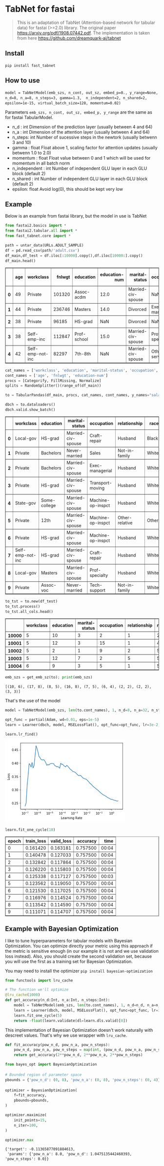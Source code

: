 # TabNet for fastai
> This is an adaptation of TabNet (Attention-based network for tabular data) for fastai (>=2.0) library. The original paper https://arxiv.org/pdf/1908.07442.pdf. The implementation is taken from here https://github.com/dreamquark-ai/tabnet


## Install

`pip install fast_tabnet`

## How to use

`model = TabNetModel(emb_szs, n_cont, out_sz, embed_p=0., y_range=None, 
                     n_d=8, n_a=8,
                     n_steps=3, gamma=1.3, 
                     n_independent=2, n_shared=2, epsilon=1e-15,
                     virtual_batch_size=128, momentum=0.02)`

Parameters `emb_szs, n_cont, out_sz, embed_p, y_range` are the same as for fastai TabularModel.

- n_d : int
    Dimension of the prediction  layer (usually between 4 and 64)
- n_a : int
    Dimension of the attention  layer (usually between 4 and 64)
- n_steps: int
    Number of sucessive steps in the newtork (usually betwenn 3 and 10)
- gamma : float
    Float above 1, scaling factor for attention updates (usually betwenn 1.0 to 2.0)
- momentum : float
    Float value between 0 and 1 which will be used for momentum in all batch norm
- n_independent : int
    Number of independent GLU layer in each GLU block (default 2)
- n_shared : int
    Number of independent GLU layer in each GLU block (default 2)
- epsilon: float
    Avoid log(0), this should be kept very low


## Example

Below is an example from fastai library, but the model in use is TabNet

```python
from fastai2.basics import *
from fastai2.tabular.all import *
from fast_tabnet.core import *
```

```python
path = untar_data(URLs.ADULT_SAMPLE)
df = pd.read_csv(path/'adult.csv')
df_main,df_test = df.iloc[:10000].copy(),df.iloc[10000:].copy()
df_main.head()
```




<div>
<style scoped>
    .dataframe tbody tr th:only-of-type {
        vertical-align: middle;
    }

    .dataframe tbody tr th {
        vertical-align: top;
    }

    .dataframe thead th {
        text-align: right;
    }
</style>
<table border="1" class="dataframe">
  <thead>
    <tr style="text-align: right;">
      <th></th>
      <th>age</th>
      <th>workclass</th>
      <th>fnlwgt</th>
      <th>education</th>
      <th>education-num</th>
      <th>marital-status</th>
      <th>occupation</th>
      <th>relationship</th>
      <th>race</th>
      <th>sex</th>
      <th>capital-gain</th>
      <th>capital-loss</th>
      <th>hours-per-week</th>
      <th>native-country</th>
      <th>salary</th>
    </tr>
  </thead>
  <tbody>
    <tr>
      <th>0</th>
      <td>49</td>
      <td>Private</td>
      <td>101320</td>
      <td>Assoc-acdm</td>
      <td>12.0</td>
      <td>Married-civ-spouse</td>
      <td>NaN</td>
      <td>Wife</td>
      <td>White</td>
      <td>Female</td>
      <td>0</td>
      <td>1902</td>
      <td>40</td>
      <td>United-States</td>
      <td>&gt;=50k</td>
    </tr>
    <tr>
      <th>1</th>
      <td>44</td>
      <td>Private</td>
      <td>236746</td>
      <td>Masters</td>
      <td>14.0</td>
      <td>Divorced</td>
      <td>Exec-managerial</td>
      <td>Not-in-family</td>
      <td>White</td>
      <td>Male</td>
      <td>10520</td>
      <td>0</td>
      <td>45</td>
      <td>United-States</td>
      <td>&gt;=50k</td>
    </tr>
    <tr>
      <th>2</th>
      <td>38</td>
      <td>Private</td>
      <td>96185</td>
      <td>HS-grad</td>
      <td>NaN</td>
      <td>Divorced</td>
      <td>NaN</td>
      <td>Unmarried</td>
      <td>Black</td>
      <td>Female</td>
      <td>0</td>
      <td>0</td>
      <td>32</td>
      <td>United-States</td>
      <td>&lt;50k</td>
    </tr>
    <tr>
      <th>3</th>
      <td>38</td>
      <td>Self-emp-inc</td>
      <td>112847</td>
      <td>Prof-school</td>
      <td>15.0</td>
      <td>Married-civ-spouse</td>
      <td>Prof-specialty</td>
      <td>Husband</td>
      <td>Asian-Pac-Islander</td>
      <td>Male</td>
      <td>0</td>
      <td>0</td>
      <td>40</td>
      <td>United-States</td>
      <td>&gt;=50k</td>
    </tr>
    <tr>
      <th>4</th>
      <td>42</td>
      <td>Self-emp-not-inc</td>
      <td>82297</td>
      <td>7th-8th</td>
      <td>NaN</td>
      <td>Married-civ-spouse</td>
      <td>Other-service</td>
      <td>Wife</td>
      <td>Black</td>
      <td>Female</td>
      <td>0</td>
      <td>0</td>
      <td>50</td>
      <td>United-States</td>
      <td>&lt;50k</td>
    </tr>
  </tbody>
</table>
</div>



```python
cat_names = ['workclass', 'education', 'marital-status', 'occupation', 'relationship', 'race']
cont_names = ['age', 'fnlwgt', 'education-num']
procs = [Categorify, FillMissing, Normalize]
splits = RandomSplitter()(range_of(df_main))
```

```python
to = TabularPandas(df_main, procs, cat_names, cont_names, y_names="salary", splits=splits)
```

```python
dbch = to.dataloaders()
dbch.valid.show_batch()
```


<table border="1" class="dataframe">
  <thead>
    <tr style="text-align: right;">
      <th></th>
      <th>workclass</th>
      <th>education</th>
      <th>marital-status</th>
      <th>occupation</th>
      <th>relationship</th>
      <th>race</th>
      <th>age_na</th>
      <th>fnlwgt_na</th>
      <th>education-num_na</th>
      <th>age</th>
      <th>fnlwgt</th>
      <th>education-num</th>
      <th>salary</th>
    </tr>
  </thead>
  <tbody>
    <tr>
      <th>0</th>
      <td>Local-gov</td>
      <td>HS-grad</td>
      <td>Married-civ-spouse</td>
      <td>Craft-repair</td>
      <td>Husband</td>
      <td>Black</td>
      <td>False</td>
      <td>False</td>
      <td>False</td>
      <td>45.000000</td>
      <td>556652.007499</td>
      <td>9.0</td>
      <td>&gt;=50k</td>
    </tr>
    <tr>
      <th>1</th>
      <td>Private</td>
      <td>Bachelors</td>
      <td>Never-married</td>
      <td>Sales</td>
      <td>Not-in-family</td>
      <td>White</td>
      <td>False</td>
      <td>False</td>
      <td>False</td>
      <td>29.000000</td>
      <td>176683.000072</td>
      <td>13.0</td>
      <td>&gt;=50k</td>
    </tr>
    <tr>
      <th>2</th>
      <td>Private</td>
      <td>Bachelors</td>
      <td>Married-civ-spouse</td>
      <td>Exec-managerial</td>
      <td>Husband</td>
      <td>White</td>
      <td>False</td>
      <td>False</td>
      <td>False</td>
      <td>29.000000</td>
      <td>194939.999936</td>
      <td>13.0</td>
      <td>&lt;50k</td>
    </tr>
    <tr>
      <th>3</th>
      <td>Private</td>
      <td>HS-grad</td>
      <td>Married-civ-spouse</td>
      <td>Transport-moving</td>
      <td>Husband</td>
      <td>White</td>
      <td>False</td>
      <td>False</td>
      <td>False</td>
      <td>29.000000</td>
      <td>52635.998841</td>
      <td>9.0</td>
      <td>&lt;50k</td>
    </tr>
    <tr>
      <th>4</th>
      <td>State-gov</td>
      <td>Some-college</td>
      <td>Married-civ-spouse</td>
      <td>Machine-op-inspct</td>
      <td>Husband</td>
      <td>White</td>
      <td>False</td>
      <td>False</td>
      <td>False</td>
      <td>49.000000</td>
      <td>122177.000557</td>
      <td>10.0</td>
      <td>&gt;=50k</td>
    </tr>
    <tr>
      <th>5</th>
      <td>Private</td>
      <td>12th</td>
      <td>Married-civ-spouse</td>
      <td>Machine-op-inspct</td>
      <td>Other-relative</td>
      <td>Other</td>
      <td>False</td>
      <td>False</td>
      <td>False</td>
      <td>28.000000</td>
      <td>158737.000048</td>
      <td>8.0</td>
      <td>&lt;50k</td>
    </tr>
    <tr>
      <th>6</th>
      <td>Private</td>
      <td>HS-grad</td>
      <td>Married-civ-spouse</td>
      <td>Machine-op-inspct</td>
      <td>Husband</td>
      <td>White</td>
      <td>False</td>
      <td>False</td>
      <td>False</td>
      <td>55.999999</td>
      <td>192868.999992</td>
      <td>9.0</td>
      <td>&gt;=50k</td>
    </tr>
    <tr>
      <th>7</th>
      <td>Self-emp-not-inc</td>
      <td>HS-grad</td>
      <td>Married-civ-spouse</td>
      <td>Craft-repair</td>
      <td>Husband</td>
      <td>White</td>
      <td>False</td>
      <td>False</td>
      <td>False</td>
      <td>56.999999</td>
      <td>65080.002276</td>
      <td>9.0</td>
      <td>&gt;=50k</td>
    </tr>
    <tr>
      <th>8</th>
      <td>Local-gov</td>
      <td>Masters</td>
      <td>Married-civ-spouse</td>
      <td>Prof-specialty</td>
      <td>Husband</td>
      <td>White</td>
      <td>False</td>
      <td>False</td>
      <td>True</td>
      <td>50.000000</td>
      <td>145165.999578</td>
      <td>10.0</td>
      <td>&gt;=50k</td>
    </tr>
    <tr>
      <th>9</th>
      <td>Private</td>
      <td>Assoc-voc</td>
      <td>Never-married</td>
      <td>Tech-support</td>
      <td>Not-in-family</td>
      <td>White</td>
      <td>False</td>
      <td>False</td>
      <td>False</td>
      <td>35.000000</td>
      <td>186034.999925</td>
      <td>11.0</td>
      <td>&lt;50k</td>
    </tr>
  </tbody>
</table>


```python
to_tst = to.new(df_test)
to_tst.process()
to_tst.all_cols.head()
```




<div>
<style scoped>
    .dataframe tbody tr th:only-of-type {
        vertical-align: middle;
    }

    .dataframe tbody tr th {
        vertical-align: top;
    }

    .dataframe thead th {
        text-align: right;
    }
</style>
<table border="1" class="dataframe">
  <thead>
    <tr style="text-align: right;">
      <th></th>
      <th>workclass</th>
      <th>education</th>
      <th>marital-status</th>
      <th>occupation</th>
      <th>relationship</th>
      <th>race</th>
      <th>age_na</th>
      <th>fnlwgt_na</th>
      <th>education-num_na</th>
      <th>age</th>
      <th>fnlwgt</th>
      <th>education-num</th>
      <th>salary</th>
    </tr>
  </thead>
  <tbody>
    <tr>
      <th>10000</th>
      <td>5</td>
      <td>10</td>
      <td>3</td>
      <td>2</td>
      <td>1</td>
      <td>2</td>
      <td>1</td>
      <td>1</td>
      <td>1</td>
      <td>0.456238</td>
      <td>1.346622</td>
      <td>1.164335</td>
      <td>0</td>
    </tr>
    <tr>
      <th>10001</th>
      <td>5</td>
      <td>12</td>
      <td>3</td>
      <td>15</td>
      <td>1</td>
      <td>4</td>
      <td>1</td>
      <td>1</td>
      <td>1</td>
      <td>-0.930752</td>
      <td>1.259253</td>
      <td>-0.419996</td>
      <td>0</td>
    </tr>
    <tr>
      <th>10002</th>
      <td>5</td>
      <td>2</td>
      <td>1</td>
      <td>9</td>
      <td>2</td>
      <td>5</td>
      <td>1</td>
      <td>1</td>
      <td>1</td>
      <td>1.040233</td>
      <td>0.152193</td>
      <td>-1.212162</td>
      <td>0</td>
    </tr>
    <tr>
      <th>10003</th>
      <td>5</td>
      <td>12</td>
      <td>7</td>
      <td>2</td>
      <td>5</td>
      <td>5</td>
      <td>1</td>
      <td>1</td>
      <td>1</td>
      <td>0.529237</td>
      <td>-0.282632</td>
      <td>-0.419996</td>
      <td>0</td>
    </tr>
    <tr>
      <th>10004</th>
      <td>6</td>
      <td>9</td>
      <td>3</td>
      <td>5</td>
      <td>1</td>
      <td>5</td>
      <td>1</td>
      <td>1</td>
      <td>1</td>
      <td>0.748235</td>
      <td>1.449564</td>
      <td>0.372169</td>
      <td>1</td>
    </tr>
  </tbody>
</table>
</div>



```python
emb_szs = get_emb_sz(to); print(emb_szs)
```

    [(10, 6), (17, 8), (8, 5), (16, 8), (7, 5), (6, 4), (2, 2), (2, 2), (3, 3)]


That's the use of the model

```python
model = TabNetModel(emb_szs, len(to.cont_names), 1, n_d=8, n_a=32, n_steps=1); 
```

```python
opt_func = partial(Adam, wd=0.01, eps=1e-5)
learn = Learner(dbch, model, MSELossFlat(), opt_func=opt_func, lr=3e-2, metrics=[accuracy])
```

```python
learn.lr_find()
```






![png](docs/images/output_18_1.png)


```python
learn.fit_one_cycle(10)
```


<table border="1" class="dataframe">
  <thead>
    <tr style="text-align: left;">
      <th>epoch</th>
      <th>train_loss</th>
      <th>valid_loss</th>
      <th>accuracy</th>
      <th>time</th>
    </tr>
  </thead>
  <tbody>
    <tr>
      <td>0</td>
      <td>0.161420</td>
      <td>0.163181</td>
      <td>0.757500</td>
      <td>00:04</td>
    </tr>
    <tr>
      <td>1</td>
      <td>0.140478</td>
      <td>0.127033</td>
      <td>0.757500</td>
      <td>00:04</td>
    </tr>
    <tr>
      <td>2</td>
      <td>0.132842</td>
      <td>0.117864</td>
      <td>0.757500</td>
      <td>00:04</td>
    </tr>
    <tr>
      <td>3</td>
      <td>0.126220</td>
      <td>0.115803</td>
      <td>0.757500</td>
      <td>00:04</td>
    </tr>
    <tr>
      <td>4</td>
      <td>0.125338</td>
      <td>0.117127</td>
      <td>0.757500</td>
      <td>00:03</td>
    </tr>
    <tr>
      <td>5</td>
      <td>0.123562</td>
      <td>0.119050</td>
      <td>0.757500</td>
      <td>00:04</td>
    </tr>
    <tr>
      <td>6</td>
      <td>0.121530</td>
      <td>0.117025</td>
      <td>0.757500</td>
      <td>00:04</td>
    </tr>
    <tr>
      <td>7</td>
      <td>0.116976</td>
      <td>0.114524</td>
      <td>0.757500</td>
      <td>00:04</td>
    </tr>
    <tr>
      <td>8</td>
      <td>0.113542</td>
      <td>0.114590</td>
      <td>0.757500</td>
      <td>00:04</td>
    </tr>
    <tr>
      <td>9</td>
      <td>0.111071</td>
      <td>0.114707</td>
      <td>0.757500</td>
      <td>00:04</td>
    </tr>
  </tbody>
</table>


## Example with Bayesian Optimization

I like to tune hyperparameters for tabular models with Bayesian Optimization. You can optimize directly your metric using this approach if the metric is sensitive enough (in our example it is not and we use validation loss instead). Also, you should create the second validation set, because you will use the first as a training set for Bayesian Optimization. 


You may need to install the optimizer `pip install bayesian-optimization`

```python
from functools import lru_cache
```

```python
# The function we'll optimize
@lru_cache(1000)
def get_accuracy(n_d:Int, n_a:Int, n_steps:Int):
    model = TabNetModel(emb_szs, len(to.cont_names), 1, n_d=n_d, n_a=n_a, n_steps=n_steps);
    learn = Learner(dbch, model, MSELossFlat(), opt_func=opt_func, lr=3e-2, metrics=[accuracy])
    learn.fit_one_cycle(5)
    return -float(learn.validate(dl=learn.dls.valid)[0])
```

This implementation of Bayesian Optimization doesn't work naturally with descreet values. That's why we use wrapper with `lru_cache`.

```python
def fit_accuracy(pow_n_d, pow_n_a, pow_n_steps):
    pow_n_d, pow_n_a, pow_n_steps = map(int, (pow_n_d, pow_n_a, pow_n_steps))
    return get_accuracy(2**pow_n_d, 2**pow_n_a, 2**pow_n_steps)
```

```python
from bayes_opt import BayesianOptimization

# Bounded region of parameter space
pbounds = {'pow_n_d': (0, 8), 'pow_n_a': (0, 8), 'pow_n_steps': (0, 4)}

optimizer = BayesianOptimization(
    f=fit_accuracy,
    pbounds=pbounds,
)
```

```python
optimizer.maximize(
    init_points=15,
    n_iter=100,
)
```

```python
optimizer.max
```




    {'target': -0.11365877091884613,
     'params': {'pow_n_a': 8.0, 'pow_n_d': 1.0475135442460393, 'pow_n_steps': 0.0}}


